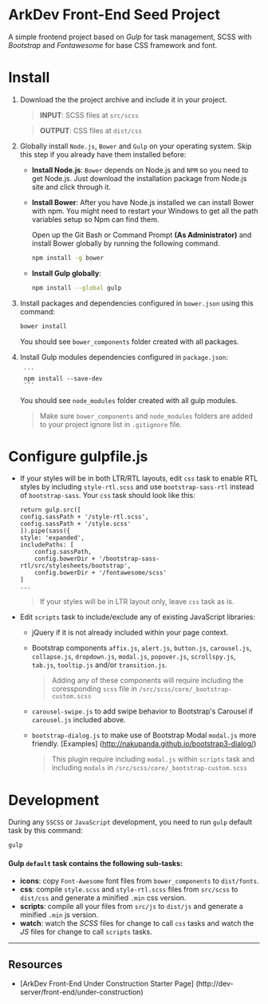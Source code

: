 # ArkDev Front-End Seed Project
A simple frontend project based on _Gulp_ for task management, SCSS with _Bootstrap_ and _Fontawesome_ for base CSS framework and font.

# Install
1. Download the the project archive and include it in your project.
    >__INPUT__: SCSS files at `src/scss`

    >__OUTPUT__: CSS files at `dist/css`
2. Globally install `Node.js`, `Bower` and `Gulp` on your operating system. Skip this step if you already have them installed before:
    * **Install Node.js**: `Bower` depends on Node.js and `NPM` so you need to get Node.js. Just download the installation package from Node.js site and click through it.
    * **Install Bower**: After you have Node.js installed we can install Bower with npm. You might need to restart your Windows to get all the path variables setup so Npm can find them.

        Open up the Git Bash or Command Prompt **(As Administrator)** and install Bower globally by running the following command.
        ```bash
        npm install -g bower
        ```
    * **Install Gulp globally**: 
        
        ```bash
        npm install --global gulp
        ```
3. Install packages and dependencies configured in `bower.json` using this command:
    ```bash
    bower install
    ```
    You should see `bower_components` folder created with all packages.
4. Install Gulp modules dependencies configured in `package.json`:

        ```
        npm install --save-dev
        ```
    
    You should see `node_modules` folder created with all gulp modules.
    
    > Make sure `bower_components` and `node_modules` folders are added to your project ignore list in `.gitignore` file.

# Configure gulpfile.js
* If your styles will be in both LTR/RTL layouts, edit `css` task to enable RTL styles by including `style-rtl.scss` and use `bootstrap-sass-rtl` instead of `bootstrap-sass`. Your `css` task should look like this:
    ```
    return gulp.src([
    config.sassPath + '/style-rtl.scss',
    config.sassPath + '/style.scss'
    ]).pipe(sass({
    style: 'expanded',
    includePaths: [
        config.sassPath,
        config.bowerDir + '/bootstrap-sass-rtl/src/stylesheets/bootstrap',
        config.bowerDir + '/fontawesome/scss'
    ]
    ...
    ```
    > If your styles will be in LTR layout only, leave `css` task as is.
        
* Edit `scripts` task to include/exclude any of existing JavaScript libraries:
    * jQuery if it is not already included within your page context.
    * Bootstrap components `affix.js`, `alert.js`, `button.js`, `carousel.js`, `collapse.js`, `dropdown.js`, `modal.js`, `popover.js`, `scrollspy.js`, `tab.js`, `tooltip.js` and/or `transition.js`.
        > Adding any of these components will require including the coressponding `scss` file in `/src/scss/core/_bootstrap-custom.scss`
        
    * `carousel-swipe.js` to add swipe behavior to Bootstrap's Carousel if `carousel.js` included above.
    * `bootstrap-dialog.js` to make use of Bootstrap Modal `modal.js` more friendly. [Examples] (http://nakupanda.github.io/bootstrap3-dialog/)
        > This plugin require including `modal.js` within `scripts` task and including `modals` in `/src/scss/core/_bootstrap-custom.scss`
            

# Development
During any `SSCSS` or `JavaScript` development, you need to run `gulp` default task by this command:
```bash
gulp
```

#### Gulp `default` task contains the following sub-tasks:
* **icons**: copy `Font-Awesome` font files from `bower_components` to `dist/fonts`.
* **css**: compile `style.scss` and `style-rtl.scss` files from `src/scss` to `dist/css` and generate a minified `.min` css version.
* **scripts**: compile all your files from `src/js` to `dist/js` and generate a minified `.min` js version.
* **watch**: watch the _SCSS_ files for change to call `css` tasks and watch the _JS_ files for change to call `scripts` tasks.

---
## Resources
* [ArkDev Front-End Under Construction Starter Page] (http://dev-server/front-end/under-construction)